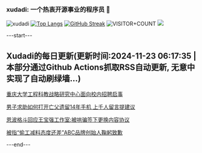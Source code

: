### xudadi: 一个热衷开源事业的程序员 👋

![xudadi](https://github-readme-stats-git-masterorgs-github-readme-stats-team.vercel.app/api?username=xudadi)
[![Top Langs](https://github-readme-stats.vercel.app/api/top-langs/?username=xudadi)](https://github.com/anuraghazra/github-readme-stats)
[![GitHub Streak](https://streak-stats.demolab.com?user=xudadi&locale=zh_Hans)](https://git.io/streak-stats)
![VISITOR+COUNT](https://komarev.com/ghpvc/?username=xudadi&label=VISITOR+COUNT)
![](https://raw.githubusercontent.com/xudadi/xudadi/main/assets/github-contribution-grid-snake.svg)


---start---

## Xudadi的每日更新(更新时间:2024-11-23 06:17:35 | 本部分通过Github Actions抓取RSS自动更新, 无意中实现了自动刷绿墙...)

[重庆大学工程科教战略研究中心面向校内招聘启事](https://www.gongkaoleida.com/article/2204866)

[男子求助如何打开亡父遗留14年手机 上千人留言提建议](https://m.163.com/news/article/JHJNB7HJ053469M5.html)

[恩波格斗回应王宝强工作室:被哄骗签下更换内容协议](https://m.163.com/news/article/JHJT11PK0001899O.html)

[被指“偷工减料态度还差”ABC品牌创始人鞠躬致歉](https://m.163.com/news/article/JHJQ69830534A4SC.html)

---end---
